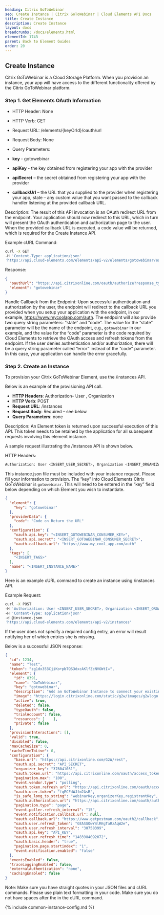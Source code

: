 ```yaml
---
heading: Citrix GoToWebinar
seo: Create Instance | Citrix GoToWebinar | Cloud Elements API Docs
title: Create Instance
description: Create Instance
layout: docs
breadcrumbs: /docs/elements.html
elementId: 1743
parent: Back to Element Guides
order: 20
---
```


## Create Instance

Citrix GoToWebinar is a Cloud Storage Platform. When you provision an instance, your app will have access to the different functionality offered by the Citrix GoToWebinar platform.

### Step 1. Get Elements OAuth Information

* HTTP Header: None
* HTTP Verb: GET
* Request URL: /elements/{keyOrId}/oauth/url
* Request Body: None
* Query Parameters:

* __key__ - gotowebinar
* __apiKey__ - the key obtained from registering your app with the provider
* __apiSecret__ – the secret obtained from registering your app with the provider
* __callbackUrl__ – the URL that you supplied to the provider when registering your app, state – any custom value that you want passed to the callback handler listening at the provided callback URL.

Description: The result of this API invocation is an OAuth redirect URL from the endpoint. Your application should now redirect to this URL, which in turn will present the OAuth authentication and authorization page to the user. When the provided callback URL is executed, a code value will be returned, which is required for the Create Instance API.

Example cURL Command:

```bash
curl -X GET
-H 'Content-Type: application/json'
'https://api.cloud-elements.com/elements/api-v2/elements/gotowebinar/oauth/url?apiKey=gotowebinar_consumer_key&apiSecret=gotowebinar_consumer_secret&callbackUrl=http://www.my_cool_app.com/auth&state=gotowebinar'
```

Response:

```json
{
  "oauthUrl": "https://api.citrixonline.com/oauth/authorize?response_type=code&redirect_uri=https%3A%2F%2Fmycoolapp%2Fauth&state=gotowebinar&client_id=gotowebinar_consumer_key",
  "element": "gotowebinar"
}
```

Handle Callback from the Endpoint:
Upon successful authentication and authorization by the user, the endpoint will redirect to the callback URL you provided when you setup your application with the endpoint, in our example, https://www.mycoolapp.com/auth. The endpoint will also provide two query string parameters: “state” and “code”. The value for the “state” parameter will be the name of the endpoint, e.g., `gotowebinar` in our example, and the value for the “code” parameter is the code required by Cloud Elements to retrieve the OAuth access and refresh tokens from the endpoint. If the user denies authentication and/or authorization, there will be a query string parameter called “error” instead of the “code” parameter. In this case, your application can handle the error gracefully.

### Step 2. Create an Instance

To provision your Citrix GoToWebinar Element, use the /instances API.

Below is an example of the provisioning API call.

* __HTTP Headers__: Authorization- User <user secret>, Organization <organization secret>
* __HTTP Verb__: POST
* __Request URL__: /instances
* __Request Body__: Required – see below
* __Query Parameters__: none

Description: An Element token is returned upon successful execution of this API. This token needs to be retained by the application for all subsequent requests involving this element instance.

A sample request illustrating the /instances API is shown below.

HTTP Headers:

```bash
Authorization: User <INSERT_USER_SECRET>, Organization <INSERT_ORGANIZATION_SECRET>

```
This instance.json file must be included with your instance request.  Please fill your information to provision.  The “key” into Cloud Elements Citrix GoToWebinar is `gotowebinar`.  This will need to be entered in the “key” field below depending on which Element you wish to instantiate.

```json
{
  "element": {
    "key": "gotowebinar"
  },
  "providerData": {
    "code": "Code on Return the URL"
  },
  "configuration": {
    "oauth.api.key": "<INSERT_GOTOWEBINAR_CONSUMER_KEY>",
    "oauth.api.secret": "<INSERT_GOTOWEBINAR_CONSUMER_SECRET>",
    "oauth.callback.url": "https://www.my_cool_app.com/auth"
  },
  "tags": [
    "<INSERT_TAGS>"
  ],
  "name": "<INSERT_INSTANCE_NAME>"
}
```

Here is an example cURL command to create an instance using /instances API.

Example Request:

```bash
curl -X POST
-H 'Authorization: User <INSERT_USER_SECRET>, Organization <INSERT_ORGANIZATION_SECRET>'
-H 'Content-Type: application/json'
-d @instance.json
'https://api.cloud-elements.com/elements/api-v2/instances'
```

If the user does not specify a required config entry, an error will result notifying her of which entries she is missing.

Below is a successful JSON response:

```json
{
  "id": 1234,
  "name": "Test",
  "token": "zg1dx35BCjiKo+pbTQS3dxcAKlfZcNVOWtI=",
  "element": {
    "id": 8391,
    "name": "GoToWebinar",
    "key": "gotowebinar",
    "description": "Add an GoToWebinar Instance to connect your existing GoToWebinar account to the Conferencing Hub, allowing you to manage meetings etc. across multiple Conferencing Elements. You will need your GoToWebinar account information to add an instance. ",
    "image": "https://login.citrixonline.com/static/g2w/images/g2wlogo.png",
    "active": true,
    "deleted": false,
    "typeOauth": false,
    "trialAccount": false,
    "resources": [    ],
    "private": false
  },
  "provisionInteractions": [],
  "valid": true,
  "disabled": false,
  "maxCacheSize": 0,
  "cacheTimeToLive": 0,
  "configuration": {
    "base.url": "https://api.citrixonline.com/G2W/rest",
    "oauth.api.secret": "API_SECRET",
    "organizer_key": "376041051",
    "oauth.token.url": "https://api.citrixonline.com/oauth/access_token",
    "pagination.max": "100",
    "event.vendor.type": "polling",
    "oauth.token.refresh_url": "https://api.citrixonline.com/oauth/access_token",
    "oauth.user.token": "fqECFdWJfm2AsR",
    "js_safe_long_to_string": "webinarKey,organizerKey,registrantKey",
    "oauth.authorization.url": "https://api.citrixonline.com/oauth/authorize",
    "pagination.type": "page",
    "event.poller.refresh_interval": "15",
    "event.notification.callback.url": null,
    "oauth.callback.url": "https://www.getpostman.com/oauth2/callback",
    "oauth.user.refresh_token": "GEASGOwY4lRKgTaRzAqW2e",
    "oauth.user.refresh_interval": "30758399",
    "oauth.api.key": "API_KEY",
    "oauth.user.refresh_time": "1483984092072",
    "oauth.basic.header": "true",
    "pagination.page.startindex": "1",
    "event.notification.enabled": "false"
  },
  "eventsEnabled": false,
  "traceLoggingEnabled": false,
  "externalAuthentication": "none",
  "cachingEnabled": false
}
```

Note:  Make sure you have straight quotes in your JSON files and cURL commands.  Please use plain text formatting in your code.  Make sure you do not have spaces after the in the cURL command.

{% include common-instance-config.md %}

